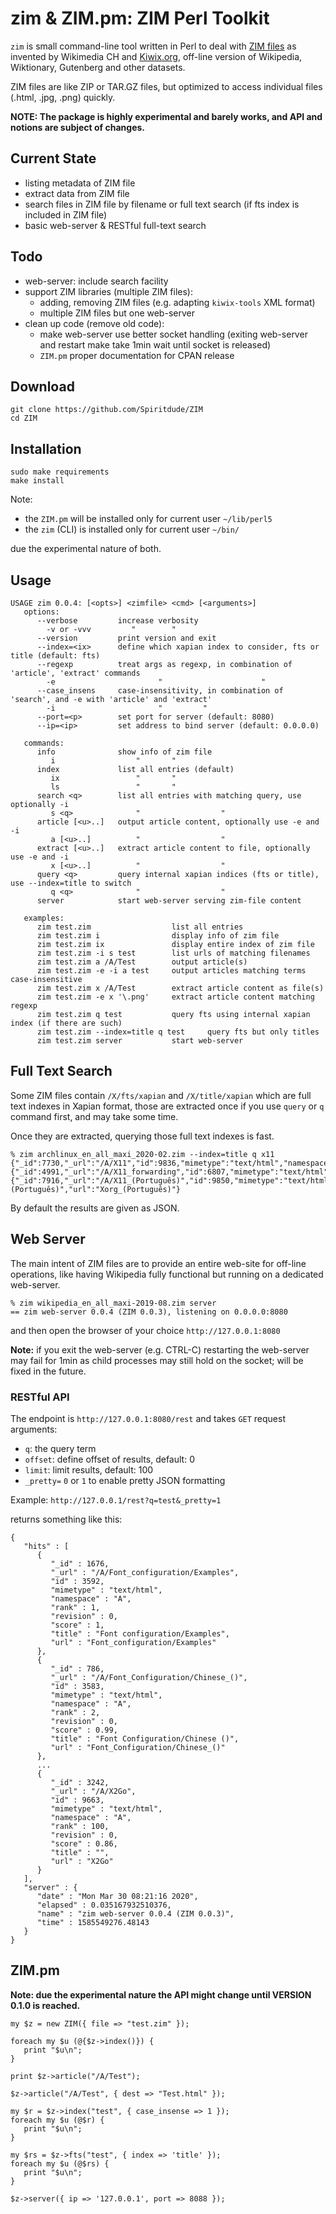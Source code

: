 # zim & ZIM.pm: ZIM Perl Toolkit
`zim` is small command-line tool written in Perl to deal with [ZIM files](https://openzim.org) as invented by Wikimedia CH and [Kiwix.org](https://kiwix.org), off-line version of Wikipedia, Wiktionary, Gutenberg and other datasets.

ZIM files are like ZIP or TAR.GZ files, but optimized to access individual files (.html, .jpg, .png) quickly.

**NOTE: The package is highly experimental and barely works, and API and notions are subject of changes.**

## Current State
- listing metadata of ZIM file
- extract data from ZIM file
- search files in ZIM file by filename or full text search (if fts index is included in ZIM file)
- basic web-server & RESTful full-text search
 
## Todo
- web-server: include search facility
- support ZIM libraries (multiple ZIM files):
  - adding, removing ZIM files (e.g. adapting `kiwix-tools` XML format)
  - multiple ZIM files but one web-server
- clean up code (remove old code):
  - make web-server use better socket handling (exiting web-server and restart make take 1min wait until socket is released)
  - `ZIM.pm` proper documentation for CPAN release

## Download
```
git clone https://github.com/Spiritdude/ZIM
cd ZIM
```

## Installation
```
sudo make requirements
make install
```

Note:
- the `ZIM.pm` will be installed only for current user `~/lib/perl5`
- the `zim` (CLI) is installed only for current user `~/bin/`

due the experimental nature of both.

## Usage
```
USAGE zim 0.0.4: [<opts>] <zimfile> <cmd> [<arguments>]
   options:
      --verbose         increase verbosity
        -v or -vvv         "        "
      --version         print version and exit
      --index=<ix>      define which xapian index to consider, fts or title (default: fts)
      --regexp          treat args as regexp, in combination of 'article', 'extract' commands
        -e                       "                      "
      --case_insens     case-insensitivity, in combination of 'search', and -e with 'article' and 'extract'
        -i                       "         "
      --port=<p>        set port for server (default: 8080)
      --ip=<ip>         set address to bind server (default: 0.0.0.0)

   commands:
      info              show info of zim file
         i                  "       "
      index             list all entries (default)
         ix                 "       "
         ls                 "       "
      search <q>        list all entries with matching query, use optionally -i
         s <q>              "                  "
      article [<u>..]   output article content, optionally use -e and -i
         a [<u>..]          "                  "
      extract [<u>..]   extract article content to file, optionally use -e and -i
         x [<u>..]          "                  "
      query <q>         query internal xapian indices (fts or title), use --index=title to switch
         q <q>              "                  "
      server            start web-server serving zim-file content
      
   examples:
      zim test.zim                  list all entries
      zim test.zim i                display info of zim file
      zim test.zim ix               display entire index of zim file
      zim test.zim -i s test        list urls of matching filenames
      zim test.zim a /A/Test        output article(s)
      zim test.zim -e -i a test     output articles matching terms case-insensitive
      zim test.zim x /A/Test        extract article content as file(s)
      zim test.zim -e x '\.png'     extract article content matching regexp
      zim test.zim q test           query fts using internal xapian index (if there are such)
      zim test.zim --index=title q test     query fts but only titles
      zim test.zim server           start web-server

```

## Full Text Search

Some ZIM files contain `/X/fts/xapian` and `/X/title/xapian` which are full text indexes in Xapian format, 
those are extracted once if you use `query` or `q` command first, and may take some time. 

Once they are extracted, querying those full text indexes is fast.

```
% zim archlinux_en_all_maxi_2020-02.zim --index=title q x11
{"_id":7730,"_url":"/A/X11","id":9836,"mimetype":"text/html","namespace":"A","rank":1,"revision":0,"score":1,"title":"","url":"Xorg"}
{"_id":4991,"_url":"/A/X11_forwarding","id":6807,"mimetype":"text/html","namespace":"A","rank":2,"revision":0,"score":0.93,"title":"","url":"OpenSSH"}
{"_id":7916,"_url":"/A/X11_(Português)","id":9850,"mimetype":"text/html","namespace":"A","rank":3,"revision":0,"score":0.93,"title":"Xorg (Português)","url":"Xorg_(Português)"}
```

By default the results are given as JSON.

## Web Server

The main intent of ZIM files are to provide an entire web-site for off-line operations, like having Wikipedia fully functional 
but running on a dedicated web-server.
```
% zim wikipedia_en_all_maxi-2019-08.zim server
== zim web-server 0.0.4 (ZIM 0.0.3), listening on 0.0.0.0:8080
```

and then open the browser of your choice `http://127.0.0.1:8080`

**Note:** if you exit the web-server (e.g. CTRL-C) restarting the web-server may fail for 1min as child processes may still hold on the socket; will be fixed in the future.

### RESTful API

The endpoint is `http://127.0.0.1:8080/rest` and takes `GET` request arguments:
- `q`: the query term
- `offset`:  define offset of results, default: 0
- `limit`: limit results, default: 100
- `_pretty=` `0` or `1` to enable pretty JSON formatting

Example: `http://127.0.0.1/rest?q=test&_pretty=1`

returns something like this:
```
{
   "hits" : [
      {
         "_id" : 1676,
         "_url" : "/A/Font_configuration/Examples",
         "id" : 3592,
         "mimetype" : "text/html",
         "namespace" : "A",
         "rank" : 1,
         "revision" : 0,
         "score" : 1,
         "title" : "Font configuration/Examples",
         "url" : "Font_configuration/Examples"
      },
      {
         "_id" : 786,
         "_url" : "/A/Font_Configuration/Chinese_()",
         "id" : 3583,
         "mimetype" : "text/html",
         "namespace" : "A",
         "rank" : 2,
         "revision" : 0,
         "score" : 0.99,
         "title" : "Font Configuration/Chinese ()",
         "url" : "Font_Configuration/Chinese_()"
      },
      ...
      {
         "_id" : 3242,
         "_url" : "/A/X2Go",
         "id" : 9663,
         "mimetype" : "text/html",
         "namespace" : "A",
         "rank" : 100,
         "revision" : 0,
         "score" : 0.86,
         "title" : "",
         "url" : "X2Go"
      }
   ],
   "server" : {
      "date" : "Mon Mar 30 08:21:16 2020",
      "elapsed" : 0.035167932510376,
      "name" : "zim web-server 0.0.4 (ZIM 0.0.3)",
      "time" : 1585549276.48143
   }
}
```

## ZIM.pm

**Note: due the experimental nature the API might change until VERSION 0.1.0 is reached.**

```
my $z = new ZIM({ file => "test.zim" });

foreach my $u (@{$z->index()}) {
   print "$u\n";
}

print $z->article("/A/Test");

$z->article("/A/Test", { dest => "Test.html" });

my $r = $z->index("test", { case_insense => 1 });
foreach my $u (@$r) {
   print "$u\n";
}

my $rs = $z->fts("test", { index => 'title' });
foreach my $u (@$rs) {
   print "$u\n";
}

$z->server({ ip => '127.0.0.1', port => 8088 });
```

